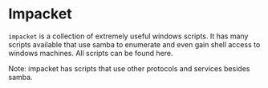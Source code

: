 # Impacket

`impacket` is a collection of extremely useful windows scripts. It has many scripts available that use samba to enumerate and even gain shell access to windows machines. All scripts can be found here.

Note: impacket has scripts that use other protocols and services besides samba.


